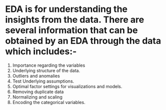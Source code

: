 # EDA is for understanding the insights from the data. There are several information that can be obtained by an EDA through the data which includes:-
1) Importance regarding the variables
2) Underlying structure of the data.
3) Outliers and anomalies
4) Test Underlying assumptions.
5) Optimal factor settings for visualizations and models.
6) Removing duplicate data
7) Normalizing and scaling
8) Encoding the categorical variables.

